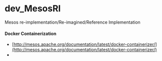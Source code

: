 # dev_MesosRI
Mesos re-implementation/Re-imagined/Reference Implementation

#### Docker Containerization
- [http://mesos.apache.org/documentation/latest/docker-containerizer/](http://mesos.apache.org/documentation/latest/docker-containerizer/) <br/>
- 
